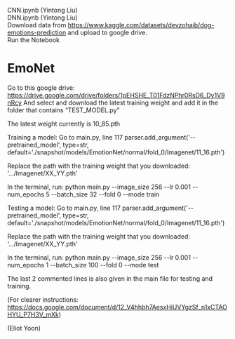 CNN.ipynb (Yintong Liu)  
DNN.ipynb (Yintong Liu)  
Download data from https://www.kaggle.com/datasets/devzohaib/dog-emotions-prediction and upload to google drive.  
Run the Notebook


# EmoNet
Go to this google drive: https://drive.google.com/drive/folders/1pEHSHE_T01FdzNPhr0RsD6_Dy1V9nRcy
And select and download the latest training weight and add it in the folder that contains “TEST_MODEL.py”

The latest weight currently is 10_85.pth

Training a model:
Go to main.py, line 117
 parser.add_argument('--pretrained_model', type=str, default='./snapshot/models/EmotionNet/normal/fold_0/Imagenet/11_16.pth')

Replace the path with the training weight that you downloaded: ‘.../Imagenet/XX_YY.pth’

In the terminal, run:
python main.py --image_size 256 --lr 0.001 --num_epochs 5 --batch_size 32 --fold 0 --mode train

Testing a model:
Go to main.py, line 117
 parser.add_argument('--pretrained_model', type=str, default='./snapshot/models/EmotionNet/normal/fold_0/Imagenet/11_16.pth')

Replace the path with the training weight that you downloaded: ‘.../Imagenet/XX_YY.pth’

In the terminal, run:
python main.py --image_size 256 --lr 0.001 --num_epochs 1 --batch_size 100 --fold 0 --mode test

The last 2 commented lines is also given in the main file for testing and training.

(For clearer instructions: https://docs.google.com/document/d/12_V4hhbh7AesxHiUVYgzSf_n1xCTAOHYU_P7H3V_mXk)

(Eliot Yoon)
